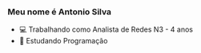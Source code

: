 ### Meu nome é Antonio Silva ###

- 💻 Trabalhando como Analista de Redes N3 - 4 anos
- 📝 Estudando Programação


